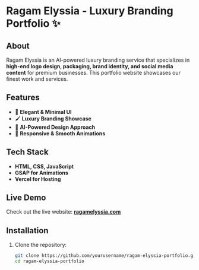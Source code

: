 # Ragam Elyssia - Luxury Branding Portfolio ✨

## About  
Ragam Elyssia is an AI-powered luxury branding service that specializes in **high-end logo design, packaging, brand identity, and social media content** for premium businesses. This portfolio website showcases our finest work and services.

## Features  
- 🌟 **Elegant & Minimal UI**  
- 🖌️ **Luxury Branding Showcase**  
- 🚀 **AI-Powered Design Approach**  
- 📱 **Responsive & Smooth Animations**  

## Tech Stack  
- **HTML, CSS, JavaScript**  
- **GSAP for Animations**  
- **Vercel for Hosting**  

## Live Demo  
Check out the live website: **[ragamelyssia.com](https://ragamelyssia.com)**  

## Installation  
1. Clone the repository:  
   ```bash
   git clone https://github.com/yourusername/ragam-elyssia-portfolio.git
   cd ragam-elyssia-portfolio
